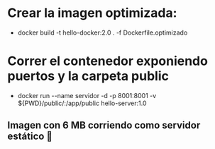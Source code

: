 # Crear la imagen optimizada:
- docker build -t hello-docker:2.0 . -f Dockerfile.optimizado
# Correr el contenedor exponiendo puertos y la carpeta public 
- docker run --name servidor -d -p 8001:8001 -v ${PWD}/public/:/app/public hello-server:1.0

## Imagen con 6 MB corriendo como servidor estático   👑